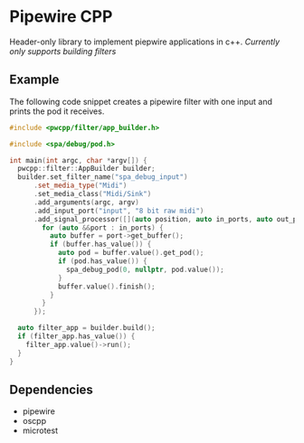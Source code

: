 # Pipewire CPP

Header-only library to implement piepwire applications in c++.
*Currently only supports building filters*

## Example

The following code snippet creates a pipewire filter with one input and prints
the pod it receives.

```c++
#include <pwcpp/filter/app_builder.h>

#include <spa/debug/pod.h>

int main(int argc, char *argv[]) {
  pwcpp::filter::AppBuilder builder;
  builder.set_filter_name("spa_debug_input")
      .set_media_type("Midi")
      .set_media_class("Midi/Sink")
      .add_arguments(argc, argv)
      .add_input_port("input", "8 bit raw midi")
      .add_signal_processor([](auto position, auto in_ports, auto out_ports) {
        for (auto &&port : in_ports) {
          auto buffer = port->get_buffer();
          if (buffer.has_value()) {
            auto pod = buffer.value().get_pod();
            if (pod.has_value()) {
              spa_debug_pod(0, nullptr, pod.value());
            }
            buffer.value().finish();
          }
        }
      });

  auto filter_app = builder.build();
  if (filter_app.has_value()) {
    filter_app.value()->run();
  }
}
```

## Dependencies

- pipewire
- oscpp
- microtest
